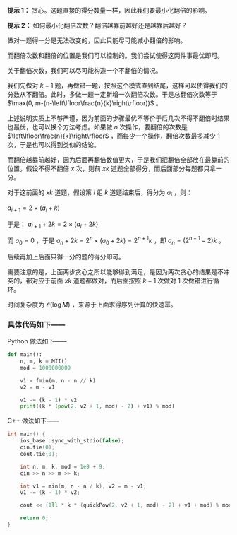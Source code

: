 **提示 1：** 贪心。这题直接的得分数量一样，因此我们要最小化翻倍的影响。

**提示 2：** 如何最小化翻倍次数？翻倍越靠前越好还是越靠后越好？

做对一题得一分是无法改变的，因此只能尽可能减小翻倍的影响。

而翻倍次数和翻倍的位置是我们可以控制的。我们尝试使得这两件事最优即可。

关于翻倍次数，我们可以尽可能构造一个不翻倍的情况。

我们先做对 $k-1$ 题，再做错一题，按照这个模式直到结尾，这样可以使得我们的分数从不翻倍。此时，多做一题一定新增一次翻倍次数。于是总翻倍次数等于 $\max(0, m-(n-\left\lfloor\frac{n}{k}\right\rfloor))$ 。

上述说明实质上不够严谨，因为前面的步骤最优不等价于后几次不得不翻倍时结果也最优，也可以换个方法考虑。如果做 $n$ 次操作，要翻倍的次数是 $\left\lfloor\frac{n}{k}\right\rfloor$ ，而每少一个操作，翻倍次数最多减少 $1$ 次，于是也可以得到类似的结论。

而翻倍越靠前越好，因为后面再翻倍数值更大，于是我们把翻倍全部放在最靠前的位置。假设不得不翻倍 $x$ 次，则前 $xk$ 道题全部得分，而后面部分每题都只拿一分。

对于这前面的 $xk$ 道题，假设第 $i$ 组 $k$ 道题结束后，得分为 $a_i$ ，则：

$a_{i+1}=2\times(a_i+k)$

于是： $a_{i+1}+2k=2\times(a_i+2k)$

而 $a_0=0$ ，于是 $a_n+2k=2^n\times(a_0+2k)=2^{n+1}k$ ，即 $a_n=(2^{n+1}-2)k$ 。

后续再加上后面只得一分的题的得分即可。

需要注意的是，上面两步贪心之所以能够得到满足，是因为两次贪心的结果是不冲突的，都对应于前面 $xk$ 道题都做对，而后面按照 $k-1$ 次做对 $1$ 次做错进行循环。

时间复杂度为 $\mathcal{O}(\log M)$ ，来源于上面求得序列计算的快速幂。

### 具体代码如下——

Python 做法如下——

```Python []
def main():
    n, m, k = MII()
    mod = 1000000009

    v1 = fmin(m, n - n // k)
    v2 = m - v1

    v1 -= (k - 1) * v2
    print((k * (pow(2, v2 + 1, mod) - 2) + v1) % mod)
```

C++ 做法如下——

```cpp []
int main() {
    ios_base::sync_with_stdio(false);
    cin.tie(0);
    cout.tie(0);

    int n, m, k, mod = 1e9 + 9;
    cin >> n >> m >> k;

    int v1 = min(m, n - n / k), v2 = m - v1;
    v1 -= (k - 1) * v2;

    cout << (1ll * k * (quickPow(2, v2 + 1, mod) - 2) + v1 + mod) % mod;

    return 0;
}
```